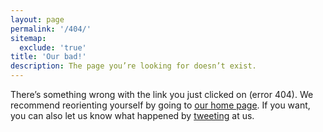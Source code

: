 ```yaml
---
layout: page
permalink: '/404/'
sitemap:
  exclude: 'true'
title: 'Our bad!'
description: The page you’re looking for doesn’t exist.
---
```


There’s something wrong with the link you just clicked on (error 404). We recommend reorienting yourself by going to [our home page](/). If you want, you can also let us know what happened by [tweeting](https://twitter.com/valorem_app) at us.
